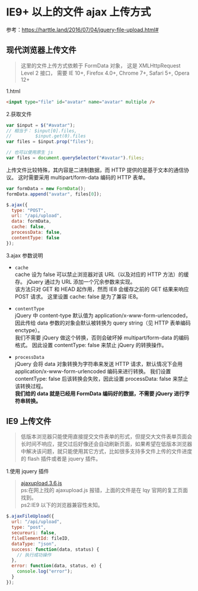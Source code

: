 # IE9+ 以上的文件 ajax 上传方式

参考：https://harttle.land/2016/07/04/jquery-file-upload.html#

## 现代浏览器上传文件

> 这里的文件上传方式依赖于 FormData 对象， 这是 XMLHttpRequest Level 2 接口， 需要 IE 10+, Firefox 4.0+, Chrome 7+, Safari 5+, Opera 12+

1.html

```html
<input type="file" id="avatar" name="avatar" multiple />
```

2.获取文件

```javascript
var $input = $("#avatar");
// 相当于： $input[0].files,
//         $input.get(0).files
var files = $input.prop("files");

// 也可以使用原生 js
var files = document.querySelector("#avatar").files;
```

上传文件比较特殊，其内容是二进制数据，而 HTTP 提供的是基于文本的通信协议。 这时需要采用 multipart/form-data 编码的 HTTP 表单。

```javascript
var formData = new FormData();
formData.append("avatar", files[0]);

$.ajax({
  type: "POST",
  url: "/api/upload",
  data: formData,
  cache: false,
  processData: false,
  contentType: false
});
```

3.ajax 参数说明

- `cache`  
  cache 设为 false 可以禁止浏览器对该 URL（以及对应的 HTTP 方法）的缓存。 jQuery 通过为 URL 添加一个冗余参数来实现。  
  该方法只对 GET 和 HEAD 起作用，然而 IE8 会缓存之前的 GET 结果来响应 POST 请求。 这里设置 cache: false 是为了兼容 IE8。

- `contentType`  
  jQuery 中 content-type 默认值为 application/x-www-form-urlencoded， 因此传给 data 参数的对象会默认被转换为 query string（见 HTTP 表单编码 enctype）。  
  我们不需要 jQuery 做这个转换，否则会破坏掉 multipart/form-data 的编码格式。 因此设置 contentType: false 来禁止 jQuery 的转换操作。

- `processData`  
  jQuery 会将 data 对象转换为字符串来发送 HTTP 请求，默认情况下会用 application/x-www-form-urlencoded 编码来进行转换。 我们设置 contentType: false 后该转换会失败，因此设置 processData: false 来禁止该转换过程。  
  **我们给的 data 就是已经用 FormData 编码好的数据，不需要 jQuery 进行字符串转换。**

## IE9 上传文件

> 低版本浏览器只能使用直接提交文件表单的形式，但提交大文件表单页面会长时间不响应，提交过后好像还会自动刷新页面，如果希望在低版本浏览器中解决该问题，就只能使用其它方式，比如很多支持多文件上传的文件进度的 flash 插件或者是 jquery 插件。

1.使用 jquery 插件
> [ajaxupload.3.6.js](https://gist.github.com/wjjwkwindy/7a8e8db39914f7808384993f92032c8a)  
> ps:在网上找的 ajaxupload.js 报错，上面的文件是在 lqy 官网的复工页面找到。  
> ps2:IE9 以下的浏览器兼容性未知。

```javascript
$.ajaxFileUpload({
  url: "/api/upload",
  type: "post",
  secureuri: false,
  fileElementId: fileID,
  dataType: "json",
  success: function(data, status) {
    // 执行成功操作
  },
  error: function(data, status, e) {
    console.log("error");
  }
});
```
